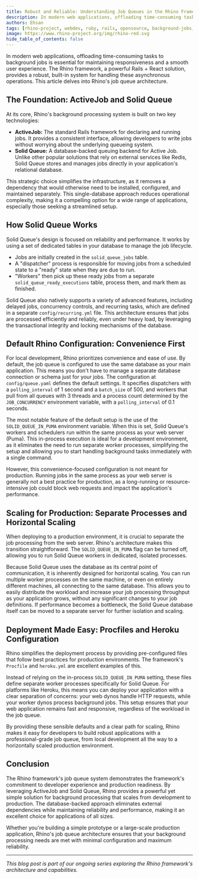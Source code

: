```yaml
---
title: Robust and Reliable: Understanding Job Queues in the Rhino Framework
description: In modern web applications, offloading time-consuming tasks to background jobs is essential for maintaining responsiveness and a smooth user experience. The Rhino framework provides a robust, built-in system for handling these asynchronous operations through ActiveJob and Solid Queue.
authors: Ehsan
tags: [rhino-project, webdev, ruby, rails, opensource, background-jobs, activejob, solid-queue]
image: https://www.rhino-project.org/img/rhino-red.svg
hide_table_of_contents: false
---
```


In modern web applications, offloading time-consuming tasks to background jobs is essential for maintaining responsiveness and a smooth user experience. The Rhino framework, a powerful Rails + React solution, provides a robust, built-in system for handling these asynchronous operations. This article delves into Rhino's job queue architecture.

<!-- truncate -->

## The Foundation: ActiveJob and Solid Queue

At its core, Rhino's background processing system is built on two key technologies:

-   **ActiveJob:** The standard Rails framework for declaring and running jobs. It provides a consistent interface, allowing developers to write jobs without worrying about the underlying queueing system.
-   **Solid Queue:** A database-backed queuing backend for Active Job. Unlike other popular solutions that rely on external services like Redis, Solid Queue stores and manages jobs directly in your application's relational database.

This strategic choice simplifies the infrastructure, as it removes a dependency that would otherwise need to be installed, configured, and maintained separately. This single-database approach reduces operational complexity, making it a compelling option for a wide range of applications, especially those seeking a streamlined setup.

## How Solid Queue Works

Solid Queue's design is focused on reliability and performance. It works by using a set of dedicated tables in your database to manage the job lifecycle.

-   Jobs are initially created in the `solid_queue_jobs` table.
-   A "dispatcher" process is responsible for moving jobs from a scheduled state to a "ready" state when they are due to run.
-   "Workers" then pick up these ready jobs from a separate `solid_queue_ready_executions` table, process them, and mark them as finished.

Solid Queue also natively supports a variety of advanced features, including delayed jobs, concurrency controls, and recurring tasks, which are defined in a separate `config/recurring.yml` file. This architecture ensures that jobs are processed efficiently and reliably, even under heavy load, by leveraging the transactional integrity and locking mechanisms of the database.

## Default Rhino Configuration: Convenience First

For local development, Rhino prioritizes convenience and ease of use. By default, the job queue is configured to use the same database as your main application. This means you don't have to manage a separate database connection or schema just for your jobs. The configuration at `config/queue.yaml` defines the default settings. It specifies dispatchers with a `polling_interval` of 1 second and a `batch_size` of 500, and workers that pull from all queues with 3 threads and a process count determined by the `JOB_CONCURRENCY` environment variable, with a `polling_interval` of 0.1 seconds.

The most notable feature of the default setup is the use of the `SOLID_QUEUE_IN_PUMA` environment variable. When this is set, Solid Queue's workers and schedulers run within the same process as your web server (Puma). This in-process execution is ideal for a development environment, as it eliminates the need to run separate worker processes, simplifying the setup and allowing you to start handling background tasks immediately with a single command.

However, this convenience-focused configuration is not meant for production. Running jobs in the same process as your web server is generally not a best practice for production, as a long-running or resource-intensive job could block web requests and impact the application's performance.

## Scaling for Production: Separate Processes and Horizontal Scaling

When deploying to a production environment, it is crucial to separate the job processing from the web server. Rhino's architecture makes this transition straightforward. The `SOLID_QUEUE_IN_PUMA` flag can be turned off, allowing you to run Solid Queue workers in dedicated, isolated processes.

Because Solid Queue uses the database as its central point of communication, it is inherently designed for horizontal scaling. You can run multiple worker processes on the same machine, or even on entirely different machines, all connecting to the same database. This allows you to easily distribute the workload and increase your job processing throughput as your application grows, without any significant changes to your job definitions. If performance becomes a bottleneck, the Solid Queue database itself can be moved to a separate server for further isolation and scaling.

## Deployment Made Easy: Procfiles and Heroku Configuration

Rhino simplifies the deployment process by providing pre-configured files that follow best practices for production environments. The framework's `Procfile` and `heroku.yml` are excellent examples of this.

Instead of relying on the in-process `SOLID_QUEUE_IN_PUMA` setting, these files define separate worker processes specifically for Solid Queue. For platforms like Heroku, this means you can deploy your application with a clear separation of concerns: your web dynos handle HTTP requests, while your worker dynos process background jobs. This setup ensures that your web application remains fast and responsive, regardless of the workload in the job queue.

By providing these sensible defaults and a clear path for scaling, Rhino makes it easy for developers to build robust applications with a professional-grade job queue, from local development all the way to a horizontally scaled production environment.

## Conclusion

The Rhino framework's job queue system demonstrates the framework's commitment to developer experience and production readiness. By leveraging ActiveJob and Solid Queue, Rhino provides a powerful yet simple solution for background processing that scales from development to production. The database-backed approach eliminates external dependencies while maintaining reliability and performance, making it an excellent choice for applications of all sizes.

Whether you're building a simple prototype or a large-scale production application, Rhino's job queue architecture ensures that your background processing needs are met with minimal configuration and maximum reliability.

---

_This blog post is part of our ongoing series exploring the Rhino framework's architecture and capabilities._
